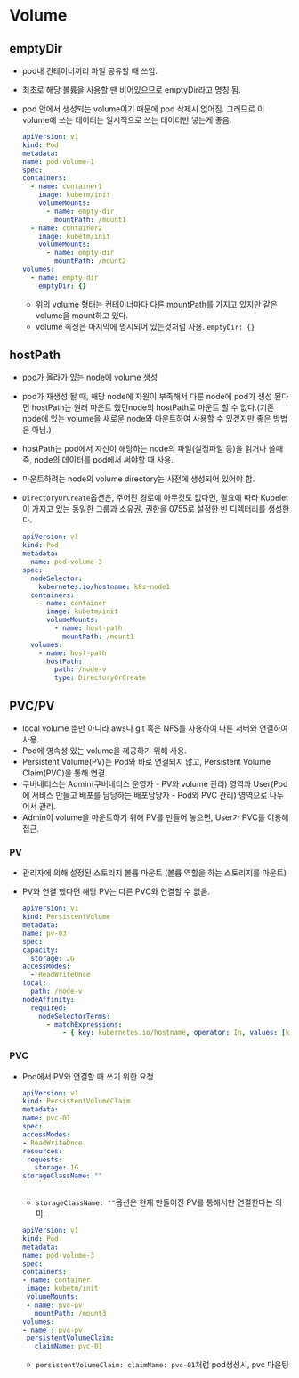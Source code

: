 # Volume

## emptyDir

- pod내 컨테이너끼리 파일 공유할 때 쓰임.
- 최초로 해당 볼륨을 사용할 땐 비어있으므로 emptyDir라고 명칭 됨.
- pod 안에서 생성되는 volume이기 때문에 pod 삭제시 없어짐. 그러므로 이 volume에 쓰는 데이터는 일시적으로 쓰는 데이터만 넣는게 좋음.

  ```yaml
  apiVersion: v1
  kind: Pod
  metadata:
  name: pod-volume-1
  spec:
  containers:
    - name: container1
      image: kubetm/init
      volumeMounts:
        - name: empty-dir
          mountPath: /mount1
    - name: container2
      image: kubetm/init
      volumeMounts:
        - name: empty-dir
          mountPath: /mount2
  volumes:
    - name: empty-dir
      emptyDir: {}
  ```

  - 위의 volume 형태는 컨테이너마다 다른 mountPath를 가지고 있지만 같은 volume을 mount하고 있다.
  - volume 속성은 마지막에 명시되어 있는것처럼 사용. `emptyDir: {}`

## hostPath

- pod가 올라가 있는 node에 volume 생성
- pod가 재생성 될 때, 해당 node에 자원이 부족해서 다른 node에 pod가 생성 된다면 hostPath는 원래 마운트 했던node의 hostPath로 마운트 할 수 없다.(기존 node에 있는 volume을 새로운 node와 마운트하여 사용할 수 있겠지만 좋은 방법은 아님.)
- hostPath는 pod에서 자신이 해당하는 node의 파일(설정파일 등)을 읽거나 쓸때 즉, node의 데이터를 pod에서 써야할 때 사용.
- 마운트하려는 node의 volume directory는 사전에 생성되어 있어야 함.
- `DirectoryOrCreate`옵션은, 주어진 경로에 아무것도 없다면, 필요에 따라 Kubelet이 가지고 있는 동일한 그룹과 소유권, 권한을 0755로 설정한 빈 디렉터리를 생성한다.

  ```yaml
  apiVersion: v1
  kind: Pod
  metadata:
    name: pod-volume-3
  spec:
    nodeSelector:
      kubernetes.io/hostname: k8s-node1
    containers:
      - name: container
        image: kubetm/init
        volumeMounts:
          - name: host-path
            mountPath: /mount1
    volumes:
      - name: host-path
        hostPath:
          path: /node-v
          type: DirectoryOrCreate
  ```

## PVC/PV

- local volume 뿐만 아니라 aws나 git 혹은 NFS를 사용하여 다른 서버와 연결하여 사용.
- Pod에 영속성 있는 volume을 제공하기 위해 사용.
- Persistent Volume(PV)는 Pod와 바로 연결되지 않고, Persistent Volume Claim(PVC)을 통해 연결.
- 쿠버네티스는 Admin(쿠버네티스 운영자 - PV와 volume 관리) 영역과 User(Pod에 서비스 만들고 배포를 담당하는 배포담당자 - Pod와 PVC 관리) 영역으로 나누어서 관리.
- Admin이 volume을 마운트하기 위해 PV를 만들어 놓으면, User가 PVC를 이용해 접근.

### PV

- 관리자에 의해 설정된 스토리지 볼륨 마운트 (볼륨 역할을 하는 스토리지를 마운트)
- PV와 연결 했다면 해당 PV는 다른 PVC와 연결할 수 없음.

  ```yaml
  apiVersion: v1
  kind: PersistentVolume
  metadata:
  name: pv-03
  spec:
  capacity:
    storage: 2G
  accessModes:
    - ReadWriteOnce
  local:
    path: /node-v
  nodeAffinity:
    required:
      nodeSelectorTerms:
        - matchExpressions:
            - { key: kubernetes.io/hostname, operator: In, values: [k8s-node1] }
  ```

### PVC

- Pod에서 PV와 연결할 때 쓰기 위한 요청

  ````yaml
  apiVersion: v1
  kind: PersistentVolumeClaim
  metadata:
  name: pvc-01
  spec:
  accessModes:
  - ReadWriteOnce
  resources:
   requests:
     storage: 1G
  storageClassName: ""
  	 ```
  ````

  - `storageClassName: ""`옵션은 현재 만들어진 PV를 통해서만 연결한다는 의미.

  ```yaml
  apiVersion: v1
  kind: Pod
  metadata:
  name: pod-volume-3
  spec:
  containers:
  - name: container
   image: kubetm/init
   volumeMounts:
   - name: pvc-pv
     mountPath: /mount3
  volumes:
  - name : pvc-pv
   persistentVolumeClaim:
     claimName: pvc-01
  ```

  - `persistentVolumeClaim: claimName: pvc-01`처럼 pod생성시, pvc 마운팅

